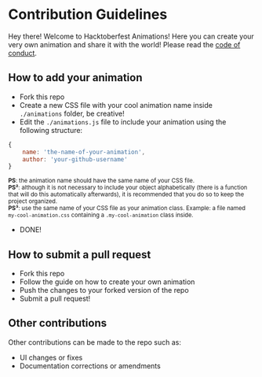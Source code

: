 # Contribution Guidelines

Hey there! Welcome to Hacktoberfest Animations! Here you can create your very own animation and share it with the world! Please read the [code of conduct](https://github.com/NiallEccles/Hacktoberfest-animations/blob/master/CODE_OF_CONDUCT.md).

## How to add your animation
- Fork this repo
- Create a new CSS file with your cool animation name inside `./animations` folder, be creative!
- Edit the `./animations.js` file to include your animation using the following structure:
```js
{
    name: 'the-name-of-your-animation',
    author: 'your-github-username'
}
```
<sub>**PS**: the animation name should have the same name of your CSS file.</sub><br>
<sub>**PS²**: although it is not necessary to include your object alphabetically (there is a function that will do this automatically afterwards), it is recommended that you do so to keep the project organized.</sub><br>
<sub>**PS³**: use the same name of your CSS file as your animation class. Example: a file named `my-cool-animation.css` containing a `.my-cool-animation` class inside.</sub>
- DONE!

## How to submit a pull request
- Fork this repo
- Follow the guide on how to create your own animation
- Push the changes to your forked version of the repo
- Submit a pull request!

## Other contributions
Other contributions can be made to the repo such as:
- UI changes or fixes
- Documentation corrections or amendments

